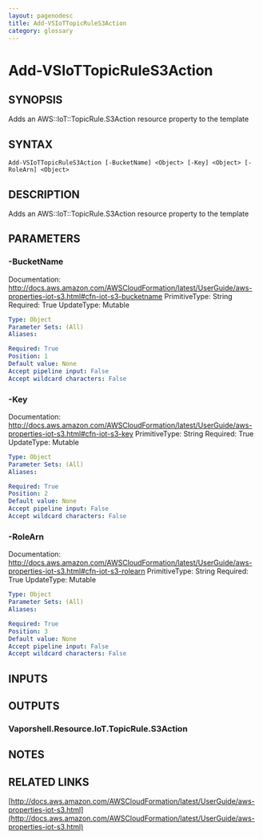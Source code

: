 ```yaml
---
layout: pagenodesc
title: Add-VSIoTTopicRuleS3Action
category: glossary
---
```


# Add-VSIoTTopicRuleS3Action

## SYNOPSIS
Adds an AWS::IoT::TopicRule.S3Action resource property to the template

## SYNTAX

```
Add-VSIoTTopicRuleS3Action [-BucketName] <Object> [-Key] <Object> [-RoleArn] <Object>
```

## DESCRIPTION
Adds an AWS::IoT::TopicRule.S3Action resource property to the template

## PARAMETERS

### -BucketName
Documentation: http://docs.aws.amazon.com/AWSCloudFormation/latest/UserGuide/aws-properties-iot-s3.html#cfn-iot-s3-bucketname
PrimitiveType: String
Required: True
UpdateType: Mutable

```yaml
Type: Object
Parameter Sets: (All)
Aliases: 

Required: True
Position: 1
Default value: None
Accept pipeline input: False
Accept wildcard characters: False
```

### -Key
Documentation: http://docs.aws.amazon.com/AWSCloudFormation/latest/UserGuide/aws-properties-iot-s3.html#cfn-iot-s3-key
PrimitiveType: String
Required: True
UpdateType: Mutable

```yaml
Type: Object
Parameter Sets: (All)
Aliases: 

Required: True
Position: 2
Default value: None
Accept pipeline input: False
Accept wildcard characters: False
```

### -RoleArn
Documentation: http://docs.aws.amazon.com/AWSCloudFormation/latest/UserGuide/aws-properties-iot-s3.html#cfn-iot-s3-rolearn
PrimitiveType: String
Required: True
UpdateType: Mutable

```yaml
Type: Object
Parameter Sets: (All)
Aliases: 

Required: True
Position: 3
Default value: None
Accept pipeline input: False
Accept wildcard characters: False
```

## INPUTS

## OUTPUTS

### Vaporshell.Resource.IoT.TopicRule.S3Action

## NOTES

## RELATED LINKS

[http://docs.aws.amazon.com/AWSCloudFormation/latest/UserGuide/aws-properties-iot-s3.html](http://docs.aws.amazon.com/AWSCloudFormation/latest/UserGuide/aws-properties-iot-s3.html)

